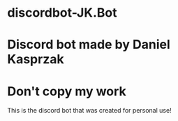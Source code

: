# discordbot-JK.Bot
# Discord bot made by Daniel Kasprzak
# Don't copy my work

This is the discord bot that was created for personal use!
